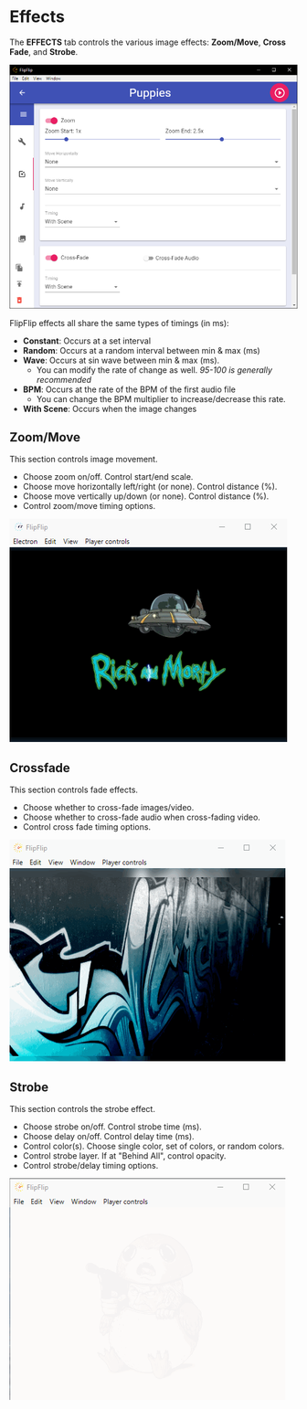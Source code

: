 # Effects
The **EFFECTS** tab controls the various image effects: **Zoom/Move**, **Cross Fade**, and **Strobe**.

![](doc_images/scene_detail_effects.png)

FlipFlip effects all share the same types of timings (in ms):
* **Constant**: Occurs at a set interval
* **Random**: Occurs at a random interval between min & max (ms)
* **Wave**: Occurs at sin wave between min & max (ms).
  * You can modify the rate of change as well. _95-100 is generally recommended_ 
* **BPM**: Occurs at the rate of the BPM of the first audio file
  * You can change the BPM multiplier to increase/decrease this rate.
* **With Scene**: Occurs when the image changes

## Zoom/Move
This section controls image movement.
* Choose zoom on/off. Control start/end scale.
* Choose move horizontally left/right (or none). Control distance (%).
* Choose move vertically up/down (or none). Control distance (%).
* Control zoom/move timing options.

<img src="doc_images/zoom_ex.gif" alt="Zoom Example">

## Crossfade
This section controls fade effects.
* Choose whether to cross-fade images/video.
* Choose whether to cross-fade audio when cross-fading video.
* Control cross fade timing options.

<img src="doc_images/fade_ex.gif" alt="Fade Example">

## Strobe
This section controls the strobe effect.
* Choose strobe on/off. Control strobe time (ms).
* Choose delay on/off. Control delay time (ms).
* Control color(s). Choose single color, set of colors, or random colors.
* Control strobe layer. If at "Behind All", control opacity.
* Control strobe/delay timing options.

<img src="doc_images/strobe_ex.gif" alt="Strobe Example">